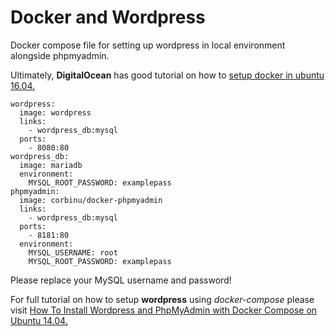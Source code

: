 # Docker and Wordpress
Docker compose file for setting up wordpress in local environment alongside phpmyadmin. 

Ultimately, **DigitalOcean** has good tutorial on how to [setup docker in ubuntu 16.04.](https://www.digitalocean.com/community/tutorials/how-to-install-and-use-docker-on-ubuntu-16-04)
```
wordpress:
  image: wordpress
  links:
    - wordpress_db:mysql
  ports:
    - 8080:80
wordpress_db:
  image: mariadb
  environment:
    MYSQL_ROOT_PASSWORD: examplepass
phpmyadmin:
  image: corbinu/docker-phpmyadmin
  links:
    - wordpress_db:mysql
  ports:
    - 8181:80
  environment:
    MYSQL_USERNAME: root
    MYSQL_ROOT_PASSWORD: examplepass
```

Please replace  your MySQL username and password!

For full tutorial on how to setup **wordpress** using _docker-compose_ please visit [How To Install Wordpress and PhpMyAdmin with Docker Compose on Ubuntu 14.04.](https://www.digitalocean.com/community/tutorials/how-to-install-wordpress-and-phpmyadmin-with-docker-compose-on-ubuntu-14-04)
